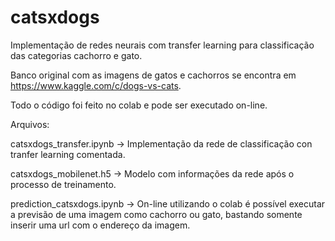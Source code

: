 # catsxdogs

Implementação de redes neurais com transfer learning para classificação das categorias cachorro e gato.

Banco original com as imagens de gatos e cachorros se encontra em https://www.kaggle.com/c/dogs-vs-cats.

Todo o código foi feito no colab e pode ser executado on-line.


Arquivos:

catsxdogs_transfer.ipynb -> Implementação da rede de classificação con tranfer learning comentada.

catsxdogs_mobilenet.h5 -> Modelo com informações da rede após o processo de treinamento.

prediction_catsxdogs.ipynb -> On-line utilizando o colab é possível executar a previsão de uma imagem como cachorro ou gato, bastando somente inserir uma url com o endereço da imagem.
